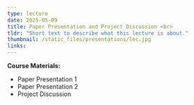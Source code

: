 ```yaml
---
type: lecture
date: 2025-05-09
title: Paper Presentation and Project Discussion <br> 
tldr: "Short text to describe what this lecture is about."
thumbnail: /static_files/presentations/lec.jpg
links: 
---
```

**Course Materials:**
- Paper Presentation 1
- Paper Presentation 2
- Project Discussion
